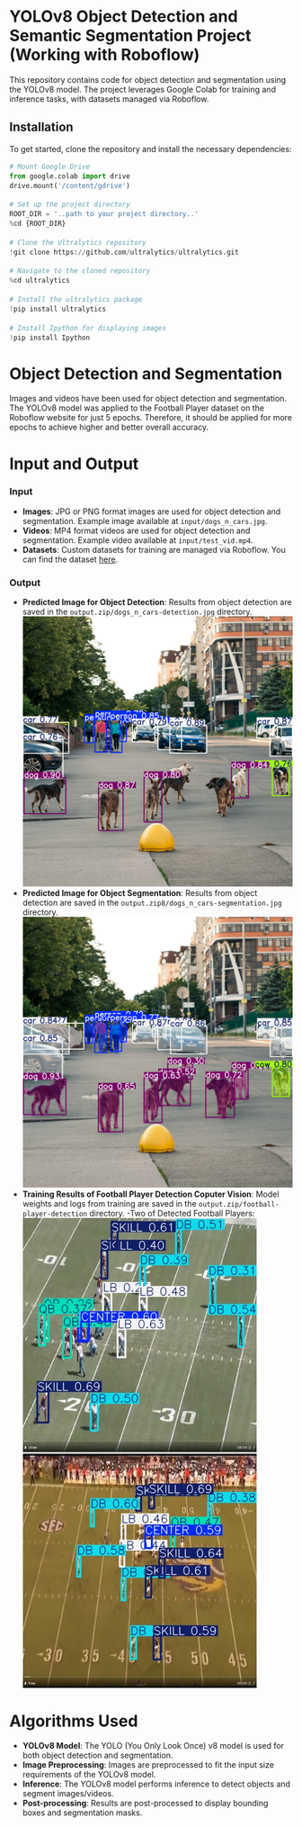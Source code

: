 # YOLOv8 Object Detection and Semantic Segmentation Project (Working with Roboflow)

This repository contains code for object detection and segmentation using the YOLOv8 model. The project leverages Google Colab for training and inference tasks, with datasets managed via Roboflow.

## Installation

To get started, clone the repository and install the necessary dependencies:

```python
# Mount Google Drive
from google.colab import drive
drive.mount('/content/gdrive')

# Set up the project directory
ROOT_DIR = '..path to your project directory..'
%cd {ROOT_DIR}

# Clone the Ultralytics repository
!git clone https://github.com/ultralytics/ultralytics.git

# Navigate to the cloned repository
%cd ultralytics

# Install the ultralytics package
!pip install ultralytics

# Install Ipython for displaying images
!pip install Ipython
```

# Object Detection and Segmentation
Images and videos have been used for object detection and segmentation. The YOLOv8 model was applied to the Football Player dataset on the Roboflow website for just 5 epochs. Therefore, it should be applied for more epochs to achieve higher and better overall accuracy.

# Input and Output

### Input

- **Images**: JPG or PNG format images are used for object detection and segmentation. Example image available at `input/dogs_n_cars.jpg`.
- **Videos**: MP4 format videos are used for object detection and segmentation. Example video available at `input/test_vid.mp4`.
- **Datasets**: Custom datasets for training are managed via Roboflow. You can find the dataset [here](https://universe.roboflow.com/bronkscottema/football-player-detection).

### Output

- **Predicted Image for Object Detection**: Results from object detection are saved in the `output.zip/dogs_n_cars-detection.jpg` directory.
![Output Image](dogs_n_cars-detection.jpg)
- **Predicted Image for Object Segmentation**: Results from object detection are saved in the `output.zip8/dogs_n_cars-segmentation.jpg` directory.
![Output Image](dogs_n_cars-segmentation.jpg)
- **Training Results of Football Player Detection Coputer Vision**: Model weights and logs from training are saved in the `output.zip/football-player-detection` directory.
-Two of Detected Football Players:
![Output Image](Capture_PNG_jpg.rf.ca45ab0e877b872a97df437da0a08d4b.jpg)
![Output Image](Capture4_PNG_jpg.rf.8dd53df02c523cce44417263844c751d.jpg)


# Algorithms Used

- **YOLOv8 Model**: The YOLO (You Only Look Once) v8 model is used for both object detection and segmentation.
- **Image Preprocessing**: Images are preprocessed to fit the input size requirements of the YOLOv8 model.
- **Inference**: The YOLOv8 model performs inference to detect objects and segment images/videos.
- **Post-processing**: Results are post-processed to display bounding boxes and segmentation masks.
